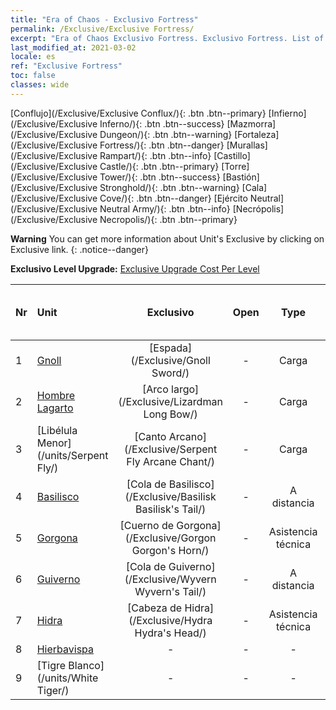 ```yaml
---
title: "Era of Chaos - Exclusivo Fortress"
permalink: /Exclusive/Exclusive Fortress/
excerpt: "Era of Chaos Exclusivo Fortress. Exclusivo Fortress. List of Exclusivo Fortress in Era of Chaos"
last_modified_at: 2021-03-02
locale: es
ref: "Exclusive Fortress"
toc: false
classes: wide
---
```

 [Conflujo](/Exclusive/Exclusive Conflux/){: .btn .btn--primary} [Infierno](/Exclusive/Exclusive Inferno/){: .btn .btn--success} [Mazmorra](/Exclusive/Exclusive Dungeon/){: .btn .btn--warning} [Fortaleza](/Exclusive/Exclusive Fortress/){: .btn .btn--danger} [Murallas](/Exclusive/Exclusive Rampart/){: .btn .btn--info} [Castillo](/Exclusive/Exclusive Castle/){: .btn .btn--primary} [Torre](/Exclusive/Exclusive Tower/){: .btn .btn--success} [Bastión](/Exclusive/Exclusive Stronghold/){: .btn .btn--warning} [Cala](/Exclusive/Exclusive Cove/){: .btn .btn--danger} [Ejército Neutral](/Exclusive/Exclusive Neutral Army/){: .btn .btn--info} [Necrópolis](/Exclusive/Exclusive Necropolis/){: .btn .btn--primary} 

**Warning** You can get more information about Unit's Exclusive by clicking on Exclusive link. 
{: .notice--danger}

 **Exclusivo Level Upgrade:** [Exclusive Upgrade Cost Per Level](/Exclusive/ExclusiveUpgradeCostPerLevel/)

  | Nr |         Unit        | Exclusivo | Open  |    Type   |  Item to Rank UP      |  Skin   |
  |:---|:--------------------|:-------------:|:-----:|:---------:|:---------------------:|:-------:|
  | 1  | [Gnoll](/units/Gnoll/) | [Espada](/Exclusive/Gnoll Sword/) | - | Carga | - | - |
  | 2  | [Hombre Lagarto](/units/Lizardman/) | [Arco largo](/Exclusive/Lizardman Long Bow/) | - | Carga | - | - |
  | 3  | [Libélula Menor](/units/Serpent Fly/) | [Canto Arcano](/Exclusive/Serpent Fly Arcane Chant/) | - | Carga | - | - |
  | 4  | [Basilisco](/units/Basilisk/) | [Cola de Basilisco](/Exclusive/Basilisk Basilisk's Tail/) | - | A distancia | - | - |
  | 5  | [Gorgona](/units/Gorgon/) | [Cuerno de Gorgona](/Exclusive/Gorgon Gorgon's Horn/) | - | Asistencia técnica | - | - |
  | 6  | [Guiverno](/units/Wyvern/) | [Cola de Guiverno](/Exclusive/Wyvern Wyvern's Tail/) | - | A distancia | - | - |
  | 7  | [Hidra](/units/Hydra/) | [Cabeza de Hidra](/Exclusive/Hydra Hydra's Head/) | - | Asistencia técnica | - | - |
  | 8  | [Hierbavispa](/units/Waspwort/) | - | - | - | none | none |
  | 9  | [Tigre Blanco](/units/White Tiger/) | - | - | - | none | none |

